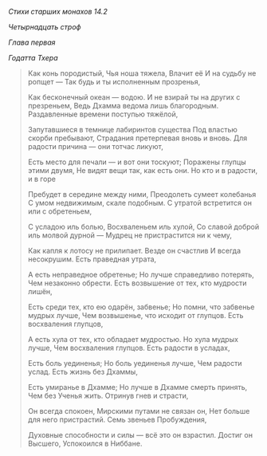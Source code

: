 *Стихи старших монахов 14\.2*

*Четырнадцать строф*

*Глава первая*

*Годатта Тхера*

> Как конь породистый,
> Чья ноша тяжела,
> Влачит её
> И на судьбу не ропщет —
> Так будь и ты исполненным прозренья,
>
> Как бесконечный океан — водою\.
> И не взирай ты на других с презреньем,
> Ведь Дхамма ведома лишь благородным\.
> Раздавленные времени поступью тяжёлой,
>
> Запутавшиеся в темнице лабиринтов существа
> Под властью скорби пребывают,
> Страдания претерпевая вновь и вновь\.
> Для радости причина — они тотчас ликуют,
>
> Есть место для печали — и вот они тоскуют;
> Поражены глупцы этими двумя,
> Не видят вещи так, как есть они\.
> Но кто и в радости, и в горе
>
> Пребудет в середине между ними,
> Преодолеть сумеет колебанья
> С умом недвижимым, скале подобным\.
> С утратой встретится он или с обретеньем,
>
> С усладою иль болью,
> Восхваленьем иль хулой,
> Со славой доброй иль молвой дурной —
> Мудрец не пристрастится ни к чему,
>
> Как капля к лотосу не прилипает\.
> Везде он счастлив
> И всегда несокрушим\.
> Есть праведная утрата,
>
> А есть неправедное обретенье;
> Но лучше справедливо потерять,
> Чем незаконно обрести\.
> Есть возвышение от тех, кто мудрости лишён,
>
> Есть среди тех, кто ею одарён, забвенье;
> Но помни, что забвенье мудрых лучше,
> Чем возвышенье, что исходит от глупцов\.
> Есть восхваления глупцов,
>
> А есть хула от тех, кто обладает мудростью\.
> Но хула мудрых лучше,
> Чем восхваления глупцов\.
> Есть радости в усладах,
>
> Есть боль уединенья;
> Но боль уединенья лучше,
> Чем радости услад\.
> Есть жизнь без Дхаммы,
>
> Есть умиранье в Дхамме;
> Но лучше в Дхамме смерть принять,
> Чем без Ученья жить\.
> Отринув гнев и страсти,
>
> Он всегда спокоен,
> Мирскими путами не связан он,
> Нет больше для него пристрастий\.
> Семь звеньев Пробуждения,
>
> Духовные способности и силы — всё это он взрастил\.
> Достиг он Высшего,
> Успокоился в Ниббане\.